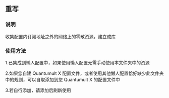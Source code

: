 ## 重写

### 说明

 收集配置内订阅地址之外的网络上的零散资源，建立成库

### 使用方法

  1.已集成到懒人配置中，如果使用懒人配置无需手动使用本文件夹中的资源
  
  2.如果您自建 Quantumult X 配置文件，或者使用其他懒人配置恰好缺少此文件夹中的规则，可以自取添加到您 Quantumult X 的配置文件中
  
  3.若自行添加，请添加后刷新使用

